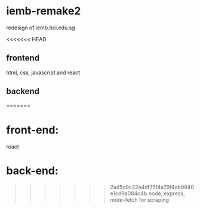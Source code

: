 # iemb-remake2
redesign of iemb.hci.edu.sg

<<<<<<< HEAD
## frontend
html, css, javascript and react

## backend
=======
# front-end:
react

# back-end:
>>>>>>> 2ad5c9c22a4df75f4a79f4ab9940e1cd9a084c4b
node, express, node-fetch for scraping
